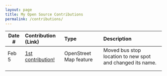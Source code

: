 ```yaml
---
layout: page
title: My Open Source Contributions
permalink: /contributions/
---
```


<!--
Type of the contribution should be "Wikipedia edit", "OpenStreet Map feature", "Documentation", "Course website", "Blog",
"Browser Add-on", etc.

The description should include a brief summary of what you did.

The link should bring us to a public page that shows your contribution. 

Replace the first row with your own contribution. 

-->





| Date #       | Contribution (Link)  | Type  | Description |
|---|:---|:---|:---|
| Feb 5  | [1st contribution!](https://www.openstreetmap.org/changeset/132134444)    | OpenStreet Map feature   |   Moved bus stop location to new spot and changed its name.    |
|     |     |     |      |
|     |     |     |      |
